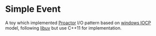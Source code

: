 # Simple Event

A toy which implemented [Proactor](https://en.wikipedia.org/wiki/Proactor_pattern) I/O pattern based on [windows IOCP](https://docs.microsoft.com/en-us/windows/desktop/fileio/i-o-completion-ports) model, following [libuv](https://github.com/libuv/libuv) but use C++11 for implementation.
